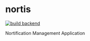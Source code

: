 # nortis
[![build backend](https://github.com/yoshy0407/nortis/actions/workflows/build.yml/badge.svg)](https://github.com/yoshy0407/nortis/actions/workflows/build.yml)

Nortification Management Application
